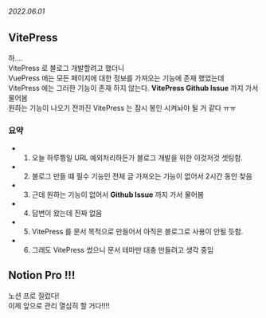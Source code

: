 ###### 2022.06.01

## VitePress
하....      
VitePress 로 블로그 개발할려고 했더니      
VuePress 에는 모든 페이지에 대한 정보를 가져오는 기능에 존재 했었는데      
VitePress 에는 그러한 기능이 존재 하지 않는다. **VitePress Github Issue** 까지 가서 물어봄       
원하는 기능이 나오기 전까진 VitePress 는 잠시 봉인 시켜놔야 될 거 같다 ㅠㅠ     


### 요약 
- 1. 오늘 하루쬥일 URL 예외처리하든가 블로그 개발을 위한 이것저것 셋팅함. 
- 2. 블로그 만들 떄 필수 기능인 전체 글 가져오는 기능이 없어서 2시간 동안 찾음 
- 3. 근데 원하는 기능이 없어서 **Github Issue** 까지 가서 물어봄 
- 4. 답변이 왔는데 진짜 없음     
- 5. VitePress 를 문서 목적으로 만들어서 아직은 블로그로 사용이 안될 듯함.        
- 6. 그래도 VitePress 썼으니 문서 테마만 대충 만들려고 생각 중임     

## Notion Pro !!!
노션 프로 질렀다!     
이제 앞으로 관리 열심히 할 거다!!!!